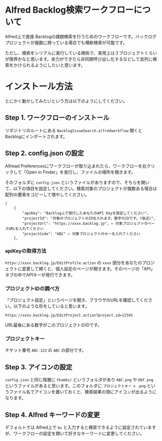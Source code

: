 # Alfred Backlog検索ワークフローについて

Alfred上で直接 Backlogの課題検索を行うためのワークフローです。バックログプロジェクトが複数に跨っている場合でも横断検索が可能です。

ただし、検索をシリアルに実行している関係で、実用上は３プロジェクトくらいが限界かなと思います。余力ができたら非同期呼び出し化するなどして並列に検索をかけられるようにしたいと思います。

# インストール方法

とにかく動かしてみたいという方は以下のようにしてください。

## Step 1. ワークフローのインストール

リポジトリのルートにある `BacklogIssueSearch.alfredworkflow` 開くとBacklogにインポートされます。

## Step 2. config.json の設定

Alfread Preferencesにワークフローが取り込まれたら、ワークフローを右クリックして「Open in Finder」を実行し、ファイルの場所を開きます。

そのフォルダに `config.json` というファイルがありますので、そちらを開いて、以下の項目を設定してください。検索対象のプロジェクトが複数ある場合は配列の要素をコピーして増やしてください。

```
[
    {
        "apiKey": "Backlog上で発行したあなたのAPI Keyを設定してください",
        "projectId": "対象のプロジェクトのIDを入れます。数字のIDです。(後述)",
        "projectUrl": "https://xxxx.backlog.jp", ← 対象プロジェクトのベースURLを入れてください
        "projectCode": "ABC" ← 対象プロジェクトのキーを入れてください
    },
```

### apiKeyの取得方法

`https://xxxx.backlog.jp/EditProfile.action` の `xxxx` 部分をあなたのプロジェクトに変更して開くと、個人設定のページが開きます。そのページの「API」タブの中でAPIキーが発行できます。

### プロジェクトIDの調べ方

「プロジェクト設定」というページを開き、ブラウザのURLを確認してください。以下のような形をしていると思います。
```
https://xxxx.backlog.jp/EditProject.action?project.id=12345
```
URL最後にある数字がこのプロジェクトのIDです。

### プロジェクトキー

チケット番号 `ABC-123` の `ABC` の部分です。

## Step 3. アイコンの設定

 `config.json` と同じ階層に `thumbs/` というフォルダがあり `ABC.png` や `DEF.png` というファイルがあると思います。このフォルダに `プロジェクトキー` + `.png` というファイル名でアイコンを置いておくと、検索結果の頭にアイコンが出るようになります。

## Step 4. Alfred キーワードの変更

デフォルトでは Alfred上で `bs` と入力すると検索できるように設定されていますが、ワークフローの設定を開いて好きなキーワードに変更してください。
